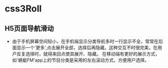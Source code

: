 # css3Roll
## H5页面导航滑动
- 由于手机屏幕空间较小，在手机端显示分类导航多时一行显示不全，常常在后面显示一个'更多',点击展开全部，选择后再隐藏。这种交互不时很完美，在用户反复选择时，就得来回点使其展开、隐藏。
在移动端有更好的展示方式，如'蜻蜓FM'app上的节目分类是采用的左右滚动方式，方便用户选择。
